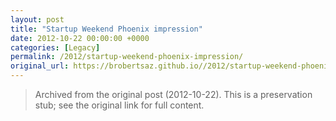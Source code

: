 ```yaml
---
layout: post
title: "Startup Weekend Phoenix impression"
date: 2012-10-22 00:00:00 +0000
categories: [Legacy]
permalink: /2012/startup-weekend-phoenix-impression/
original_url: https://brobertsaz.github.io//2012/startup-weekend-phoenix-impression/
---
```


> Archived from the original post (2012-10-22). This is a preservation stub; see the original link for full content.

